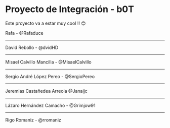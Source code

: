 # Proyecto de Integración - b0T

Este proyecto va a estar muy cool !! 😍

Rafa -  @Rafaduce

---
David Rebollo  - @dvidHD

---
Misael Calvillo Mancilla - @MisaelCalvillo

---
Sergio André López Pereo    -   @SergioPereo

---
Jeremias Castañedea Arreola @Janaijc

---
Lázaro Hernández Camacho - @Grimjow91

---
Rigo Romaniz - @rromaniz

